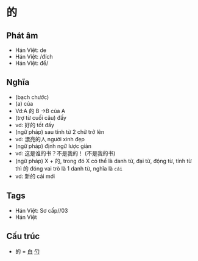 # 的

## Phát âm
* Hán Việt: de
* Hán Việt: /đích
* Hán Việt: để/

## Nghĩa
* (bạch chước)
* (a) của
* Vd:A 的 B ->B của A
* (trợ từ cuối câu) đấy
* vd: 好的 tốt đấy
* (ngữ pháp) sau tính từ 2 chữ trở lên
* vd: 漂亮的人 người xinh đẹp
* (ngữ pháp) định ngữ lược giản
* vd: 这是谁的书？不是我的！ (不是我的书)
* (ngữ pháp) X + 的, trong đó X có thể là danh từ, đại từ, động từ, tính từ thì 的 đóng vai trò là 1 danh từ, nghĩa là `cái`
* vd: 新的 cái mới

## Tags
* Hán Việt: Sơ cấp//03
* Hán Việt

## Cấu trúc
* 的 = [白](白.md) [勺](勺.md)

<script>window.HANZI_FIELD='的';</script>